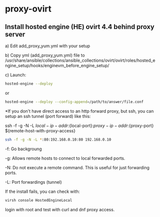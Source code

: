 # proxy-ovirt

## Install hosted engine (HE) ovirt 4.4 behind proxy server

a) Edit add_proxy_yum.yml with your setup

b) Copy yml (add_proxy_yum.yml) file to /usr/share/ansible/collections/ansible_collections/ovirt/ovirt/roles/hosted_engine_setup/hooks/enginevm_before_engine_setup/

c) Launch:
```bash
hosted-engine --deploy
```
or
```bash
hosted-engine --deploy --config-append=/path/to/answer/file.conf
```

*If you don't have direct access to an http forward proxy, but ssh, you can setup an ssh tunnel (port forward) like this:

ssh -f -g -N -L ${local-ip-addr}:${local-port}:${proxy-ip-addr}:${proxy-port} ${remote-host-with-proxy-access}

```bash
ssh -f -g -N -L *:80:192.168.0.10:80 192.168.0.10
```

-f: Go backgroung

-g: Allows remote hosts to connect to local forwarded ports.

-N: Do not execute a remote command.  This is useful for just forwarding ports.

-L: Port forwardings (tunnel)


If the install fails, you can check with:

```bash
virsh console HostedEngineLocal
```

login with root and test with curl and dnf proxy access.

